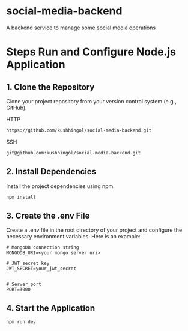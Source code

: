 # social-media-backend

A backend service to manage some social media operations

# Steps Run and Configure Node.js Application

## 1. Clone the Repository

Clone your project repository from your version control system (e.g., GitHub).

HTTP

```BASH
https://github.com/kushhingol/social-media-backend.git
```

SSH

```BASH
git@github.com:kushhingol/social-media-backend.git
```

## 2. Install Dependencies

Install the project dependencies using npm.

```BASH
npm install
```

## 3. Create the .env File

Create a .env file in the root directory of your project and configure the necessary environment variables. Here is an example:

```env
# MongoDB connection string
MONGODB_URI=<your mongo server uri>

# JWT secret key
JWT_SECRET=your_jwt_secret


# Server port
PORT=3000
```

## 4. Start the Application

```BASH
npm run dev
```
